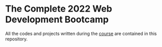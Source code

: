 <h1>The Complete 2022 Web Development Bootcamp</h1>
All the codes and projects written during the <a href="https://www.udemy.com/course/the-complete-web-development-bootcamp/">course</a> are contained in this repository.
